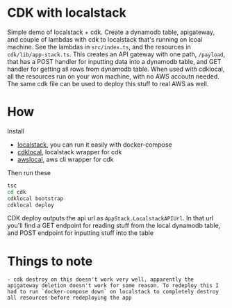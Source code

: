 # CDK with localstack

Simple demo of localstack + cdk. Create a dynamodb table, apigateway, and couple of lambdas with cdk to localstack that's running on lcoal machine.
See the lambdas in `src/index.ts`, and the resources in `cdk/lib/app-stack.ts`.
This creates an API gateway with one path, `/payload`, that has a POST handler for inputting data into a dynamodb table, and GET handler for getting all rows from dynamodb table.
When used with cdklocal, all the resources run on your won machine, with no AWS accoutn needed. The same cdk file can be used to deploy this stuff to real AWS as well.

# How

Install

- [localstack](https://github.com/localstack/localstack), you can run it easily with docker-compose
- [cdklocal](https://github.com/localstack/aws-cdk-local), localstack wrapper for cdk
- [awslocal](https://github.com/localstack/awscli-local), aws cli wrapper for cdk

Then run these

```sh
tsc
cd cdk
cdklocal bootstrap
cdklocal deploy
```

CDK deploy outputs the api url as `AppStack.LocalstackAPIUrl`.
In that url you'll find a GET endpoint for reading stuff from the local dynamodb table, and POST endpoint for inputting stuff into the table

# Things to note

    - cdk destroy on this doesn't work very well, apparently the apigateway deletion doesn't work for some reason. To redeploy this I had to run `docker-compose down` on localstack to completely destroy all resources before redeploying the app
